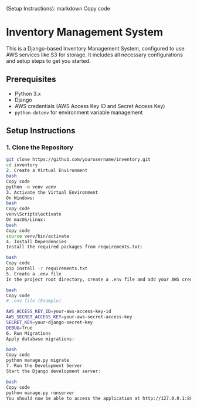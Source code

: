 (Setup Instructions):
markdown
Copy code
# Inventory Management System

This is a Django-based Inventory Management System, configured to use AWS services like S3 for storage. It includes all necessary configurations and setup steps to get you started.

## Prerequisites

- Python 3.x
- Django
- AWS credentials (AWS Access Key ID and Secret Access Key)
- `python-dotenv` for environment variable management

## Setup Instructions

### 1. Clone the Repository
```bash
git clone https://github.com/yourusername/inventory.git
cd inventory
2. Create a Virtual Environment
bash
Copy code
python -m venv venv
3. Activate the Virtual Environment
On Windows:
bash
Copy code
venv\Scripts\activate
On macOS/Linux:
bash
Copy code
source venv/bin/activate
4. Install Dependencies
Install the required packages from requirements.txt:

bash
Copy code
pip install -r requirements.txt
5. Create a .env file
In the project root directory, create a .env file and add your AWS credentials and Django secret key:

bash
Copy code
# .env file (Example)

AWS_ACCESS_KEY_ID=your-aws-access-key-id
AWS_SECRET_ACCESS_KEY=your-aws-secret-access-key
SECRET_KEY=your-django-secret-key
DEBUG=True
6. Run Migrations
Apply database migrations:

bash
Copy code
python manage.py migrate
7. Run the Development Server
Start the Django development server:

bash
Copy code
python manage.py runserver
You should now be able to access the application at http://127.0.0.1:8000.

